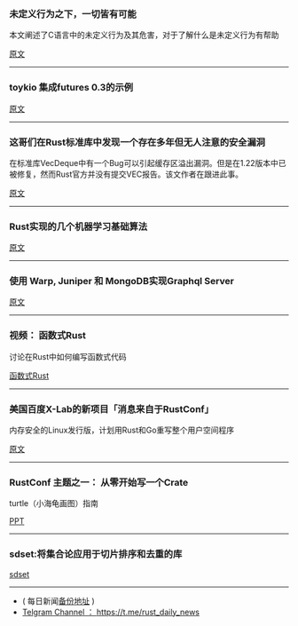 ### 未定义行为之下，一切皆有可能

本文阐述了C语言中的未定义行为及其危害，对于了解什么是未定义行为有帮助

[原文](https://raphlinus.github.io/programming/rust/2018/08/17/undefined-behavior.html)

---

### toykio 集成futures 0.3的示例

[原文](https://rust-lang-nursery.github.io/futures-rs/blog/2018/08/17/toykio.html)

---

### 这哥们在Rust标准库中发现一个存在多年但无人注意的安全漏洞

在标准库VecDeque中有一个Bug可以引起缓存区溢出漏洞。但是在1.22版本中已被修复，然而Rust官方并没有提交VEC报告。该文作者在跟进此事。

[原文](https://medium.com/@shnatsel/how-rusts-standard-library-was-vulnerable-for-years-and-nobody-noticed-aebf0503c3d6)

---

### Rust实现的几个机器学习基础算法

[原文](https://github.com/tsoernes/machine_learning_basics_rust)

---

### 使用  Warp, Juniper 和 MongoDB实现Graphql Server

[原文](http://alex.amiran.it/post/2018-08-16-rust-graphql-webserver-with-warp-juniper-and-mongodb.html)

---

### 视频： 函数式Rust

讨论在Rust中如何编写函数式代码

[函数式Rust](https://www.infoq.com/presentations/functional-rust)

---

### 美国百度X-Lab的新项目「消息来自于RustConf」

内存安全的Linux发行版，计划用Rust和Go重写整个用户空间程序

[原文](https://github.com/mesalock-linux/mesalock-distro)

---

### RustConf 主题之一： 从零开始写一个Crate

turtle（小海龟画图）指南

[PPT](https://slides.com/sunjay/tour-of-turtle#/)

---

### sdset:将集合论应用于切片排序和去重的库


[sdset](https://github.com/Kerollmops/sdset)

---

- ( 每日新闻[备份地址](https://github.com/RustStudy/rust_daily_news) )
- [Telgram Channel ： https://t.me/rust_daily_news ](https://t.me/rust_daily_news )

